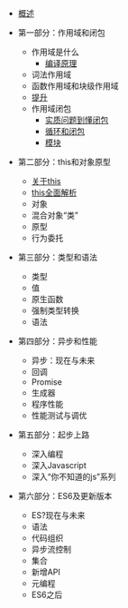   * [概述](basic.md)

* 第一部分：作用域和闭包

  * 作用域是什么
    * [编译原理](scope/compile.md)
  * 词法作用域
  * 函数作用域和块级作用域
  * [提升](scope/hoisting.md)
  * 作用域闭包
    * [实质问题到懂闭包](scope/close.md)
    * [循环和闭包](scope/for.md)
    * [模块](scope/module.md)

* 第二部分：this和对象原型
  * [关于this](this/about.md)
  * [this全面解析](this/analysis.md)
  * 对象
  * 混合对象“类”
  * 原型
  * 行为委托

* 第三部分：类型和语法
  * 类型
  * 值
  * 原生函数
  * 强制类型转换
  * 语法

* 第四部分：异步和性能
  * 异步：现在与未来
  * 回调
  * Promise
  * 生成器
  * 程序性能
  * 性能测试与调优

* 第五部分：起步上路
  * 深入编程
  * 深入Javascript
  * 深入“你不知道的js”系列

* 第六部分：ES6及更新版本
  * ES?现在与未来
  * 语法
  * 代码组织
  * 异步流控制
  * 集合
  * 新增API
  * 元编程
  * ES6之后